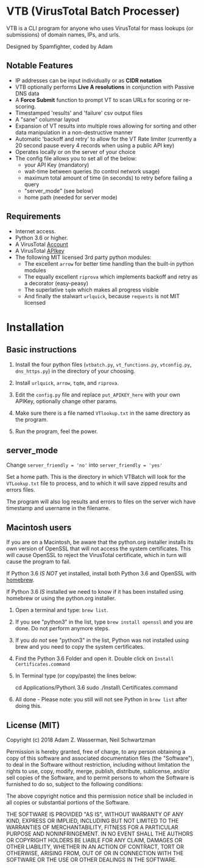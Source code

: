 # VTB (VirusTotal Batch Processer)
VTB is a CLI program for  anyone who uses VirusTotal for mass lookups (or submissions) of domain names, IPs, and urls.

Designed by Spamfighter, coded by Adam

## Notable Features

 - IP addresses can be input individually or as **CIDR notation**
 -  VTB optionally performs **Live A resolutions** in conjunction with Passive DNS data
 -  A **Force Submit** function to prompt VT to scan URLs for scoring or re-scoring.
- Timestamped 'results' and 'failure' csv output files
 - A "sane" columnar layout
 - Expansion of VT results into multiple rows allowing for sorting and other data manipulation in a non-destructive manner
 - Automatic 'backoff and retry' to allow for the VT Rate limiter (currently a 20 second pause every 4 records when using a public API key)
 - Operates locally or on the server of your choice
 - The config file allows you to set all of the below:
	 - your API Key (mandatory)
	 - wait-time between queries (to control network usage)
	 - maximum total amount of time (in seconds) to retry before failing a query
	 - "server_mode" (see below)
	 - home path (needed for server mode)

## Requirements
- Internet access.
- Python 3.6 or higher.
- A VirusTotal [Account](https://www.virustotal.com/#/join-us)
- A VirusTotal [APIkey](https://www.virustotal.com/#/settings/apikey)
- The following MIT licensed 3rd party python modules:
    - The excellent `arrow` for better time handling than the built-in python modules
    - The equally excellent `riprova` which implements backoff and retry as a decorator (easy-peasy)
    - The superlative `tqdm` which makes all progress visible 
    - And finally the stalwart `urlquick`, because `requests` is not MIT licensed 

# Installation

## Basic instructions

1) Install the four python files (`vtbatch.py`, `vt_functions.py`, `vtconfig.py`, `dns_https.py`) in the directory of your choosing.

2) Install `urlquick`, `arrow`, `tqdm`, and `riprova`.

3) Edit the `config.py` file and replace `put_APIKEY_here` with your own APIKey, optionally change other params.

4) Make sure there is a file named `VTlookup.txt` in the same directory as the program.

5) Run the program, feel the power.

## server_mode

Change `server_friendly = 'no'` into `server_friendly = 'yes'`

Set a home path. This is the directory in which VTBatch will look for the `VTLookup.txt` file to process, and to which it will save zipped results and errors files.

The program will also log results and errors to files on the server wich have timestamp and username in the filename.


## Macintosh users

If you are on a Macintosh, be aware that the python.org installer installs its own
version of OpenSSL that will not access the system certificates. This will cause OpenSSL to
reject the VirusTotal certificate, which in turn will cause the program to fail.

If Python 3.6 *IS NOT* yet installed, install both Python 3.6 and OpenSSL with [homebrew](https://brew.sh).


If Python 3.6 *IS* installed we need to know if it has been installed using homebrew or using the python.org installer.

1) Open a terminal and type: `brew list`.

2) If you see "python3" in the list, type `brew install openssl` and you are done. Do not perform anymore steps.

3) If you *do not* see "python3" in the list, Python was not installed using brew and you need to copy the system certificates.

4) Find the Python 3.6 Folder and open it. Double click on `Install Certificates.command`

5) In Terminal type (or copy/paste) the lines below:

    cd Applications/Python\ 3.6
    sudo ./Install\ Certificates.command

6) All done - Please note: you still will not see Python in `brew list` after doing this.

## License (MIT)
Copyright (c) 2018 Adam Z. Wasserman, Neil Schwartzman

Permission is hereby granted, free of charge, to any person obtaining a copy
of this software and associated documentation files (the "Software"), to deal
in the Software without restriction, including without limitation the rights
to use, copy, modify, merge, publish, distribute, sublicense, and/or sell
copies of the Software, and to permit persons to whom the Software is
furnished to do so, subject to the following conditions:

The above copyright notice and this permission notice shall be included in all
copies or substantial portions of the Software.

THE SOFTWARE IS PROVIDED "AS IS", WITHOUT WARRANTY OF ANY KIND, EXPRESS OR
IMPLIED, INCLUDING BUT NOT LIMITED TO THE WARRANTIES OF MERCHANTABILITY,
FITNESS FOR A PARTICULAR PURPOSE AND NONINFRINGEMENT. IN NO EVENT SHALL THE
AUTHORS OR COPYRIGHT HOLDERS BE LIABLE FOR ANY CLAIM, DAMAGES OR OTHER
LIABILITY, WHETHER IN AN ACTION OF CONTRACT, TORT OR OTHERWISE, ARISING FROM,
OUT OF OR IN CONNECTION WITH THE SOFTWARE OR THE USE OR OTHER DEALINGS IN THE
SOFTWARE.